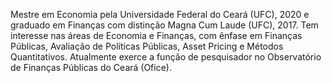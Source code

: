 Mestre em Economia pela Universidade Federal do Ceará (UFC), 2020 e graduado em Finanças com distinção Magna Cum Laude (UFC), 2017. Tem interesse nas áreas de
Economia e Finanças, com ênfase em Finanças Públicas, Avaliação de Políticas Públicas, Asset Pricing e Métodos Quantitativos. Atualmente exerce a função de pesquisador
no Observatório de Finanças Públicas do Ceará (Ofice).
